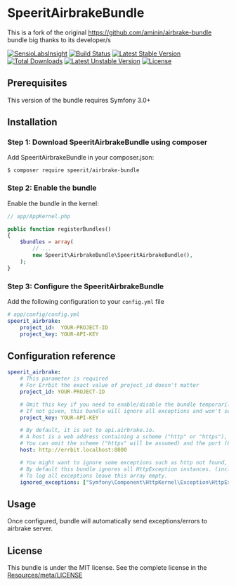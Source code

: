 # SpeeritAirbrakeBundle

This is a fork of the original https://github.com/aminin/airbrake-bundle bundle big thanks to its developer/s

[![SensioLabsInsight](https://insight.sensiolabs.com/projects/b478929b-5ec1-4ff8-80f8-32d59ef5e759/small.png)](https://insight.sensiolabs.com/projects/b478929b-5ec1-4ff8-80f8-32d59ef5e759)
[![Build Status](https://travis-ci.org/runwithspeerit/airbrake-bundle.svg?branch=master)](https://travis-ci.org/runwithspeerit/airbrake-bundle)
[![Latest Stable Version](https://poser.pugx.org/speerit/airbrake-bundle/v/stable)](https://packagist.org/packages/speerit/airbrake-bundle)
[![Total Downloads](https://poser.pugx.org/speerit/airbrake-bundle/downloads)](https://packagist.org/packages/speerit/airbrake-bundle)
[![Latest Unstable Version](https://poser.pugx.org/speerit/airbrake-bundle/v/unstable)](https://packagist.org/packages/speerit/airbrake-bundle)
[![License](https://poser.pugx.org/speerit/airbrake-bundle/license)](https://packagist.org/packages/speerit/airbrake-bundle)

## Prerequisites

This version of the bundle requires Symfony 3.0+

## Installation

### Step 1: Download SpeeritAirbrakeBundle using composer

Add SpeeritAirbrakeBundle in your composer.json:

```shell
$ composer require speerit/airbrake-bundle
```

### Step 2: Enable the bundle

Enable the bundle in the kernel:

```php
// app/AppKernel.php

public function registerBundles()
{
    $bundles = array(
        // ...
        new Speerit\AirbrakeBundle\SpeeritAirbrakeBundle(),
    );
}
```

### Step 3: Configure the SpeeritAirbrakeBundle

Add the following configuration to your `config.yml` file

```yml
# app/config/config.yml
speerit_airbrake:
    project_id:  YOUR-PROJECT-ID
    project_key: YOUR-API-KEY
```

## Configuration reference

```yml
speerit_airbrake:
    # This parameter is required
    # For Errbit the exact value of project_id doesn't matter
    project_id: YOUR-PROJECT-ID

    # Omit this key if you need to enable/disable the bundle temporarily 
    # If not given, this bundle will ignore all exceptions and won't send any data to remote.
    project_key: YOUR-API-KEY

    # By default, it is set to api.airbrake.io.
    # A host is a web address containing a scheme ("http" or "https"), a host and a port.
    # You can omit the scheme ("https" will be assumed) and the port (80 or 443 will be assumed).
    host: http://errbit.localhost:8000

    # You might want to ignore some exceptions such as http not found, access denied etc.
    # By default this bundle ignores all HttpException instances. (includes HttpNotFoundException, AccessDeniedException)
    # To log all exceptions leave this array empty.
    ignored_exceptions: ["Symfony\Component\HttpKernel\Exception\HttpException"]
```

## Usage

Once configured, bundle will automatically send exceptions/errors to airbrake server.

## License

This bundle is under the MIT license. See the complete license in the [Resources/meta/LICENSE](Resources/meta/LICENSE)
